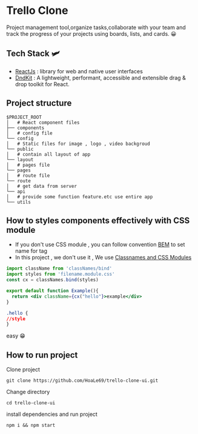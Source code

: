 # Trello Clone

Project management tool,organize tasks,collaborate with your team and track the progress of your projects using boards, lists, and cards. :grinning:

## Tech Stack :small_airplane:

- [ReactJs](https://react.dev/) : library for web and native user interfaces
- [DndKit](https://dndkit.com) : A lightweight, performant, accessible and
  extensible drag & drop toolkit for React.

## Project structure

```
$PROJECT_ROOT
│   # React component files
├── components
│   # config file
└── config
│   # Static files for image , logo , video backgroud
└── public
│   # contain all layout of app
└── layout
│   # pages file
└── pages
│   # route file
└── route
│   # get data from server
└── api
│   # provide some function feature.etc use entire app
└── utils
```

## How to styles components effectively with CSS module

- If you don't use CSS module , you can follow convention [BEM](https://www.geeksforgeeks.org/understanding-the-css-bem-convention/) to set name for tag
- In this project , we don't use it , We use [Classnames and CSS Modules](https://dev.to/alais29dev/leveraging-the-power-of-css-modules-and-the-classnames-package-in-react-4ci5#classnames-and-css-modules-integration)

```js
import className from 'classNames/bind'
import styles from 'filename.module.css'
const cx = classNames.bind(styles)
```

```jsx
export default function Example(){
  return <div className={cx("hello"}>example</div>
}
```

```css
.hello {
//style
}
```

easy :grin:

## How to run project

Clone project

```
git clone https://github.com/HoaLe69/trello-clone-ui.git
```

Change directory

```
cd trello-clone-ui
```

install dependencies and run project

```
npm i && npm start
```
